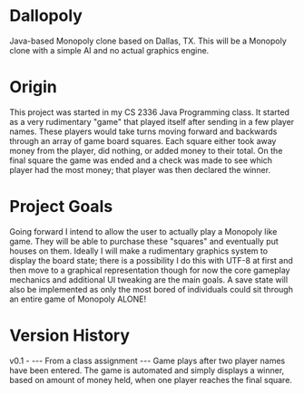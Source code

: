 Dallopoly
=========
Java-based Monopoly clone based on Dallas, TX.
This will be a Monopoly clone with a simple AI and no actual graphics engine.

Origin
======
This project was started in my CS 2336 Java Programming class. It started as a very rudimentary "game" that played itself after sending in a few player names. These players would take turns moving forward and backwards through an array of game board squares. Each square either took away money from the player, did nothing, or added money to their total. On the final square the game was ended and a check was made to see which player had the most money; that player was then declared the winner.

Project Goals
=============
Going forward I intend to allow the user to actually play a Monopoly like game. They will be able to purchase these "squares" and eventually put houses on them. Ideally I will make a rudimentary graphics system to display the board state; there is a possibility I do this with UTF-8 at first and then move to a graphical representation though for now the core gameplay mechanics and additional UI tweaking are the main goals. A save state will also be implemented as only the most bored of individuals could sit through an entire game of Monopoly ALONE!

Version History
===============
v0.1 -
--- From a class assignment ---
Game plays after two player names have been entered. The game is automated and simply displays a winner, based on amount of money held, when one player reaches the final square.
